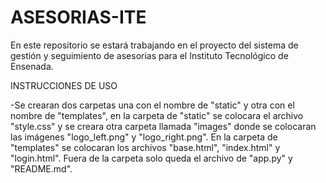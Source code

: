 # ASESORIAS-ITE
En este repositorio se estará trabajando en el proyecto del sistema de gestión y seguimiento de asesorias para el Instituto Tecnológico de Ensenada.


INSTRUCCIONES DE USO

-Se crearan dos carpetas una con el nombre de "static" y otra con el nombre de "templates", en la carpeta de "static" se colocara el archivo "style.css" y se creara otra carpeta llamada "images" donde se colocaran las imágenes "logo_left.png" y "logo_right.png". En la carpeta de "templates" se colocaran los archivos "base.html", "index.html" y "login.html". Fuera de la carpeta solo queda el archivo de "app.py" y "README.md".
